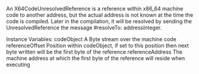 An X64CodeUnresolvedReference is a reference within x86_64 machine code to another address, but the actual address is not known at the time the code is compiled. Later in the compilation, it will be resolved by sending the UnresolvedReference the message #resolveTo: addressInteger.

Instance Variables:
	codeObject	<Object> A Byte stream over the machine code
	referenceOffset	<Integer> Position within codeObject, if set to this position then next byte written will be the first byte of the reference
	referenceAddress	<Integer> The machine address at which the first byte of the reference will reside when executing